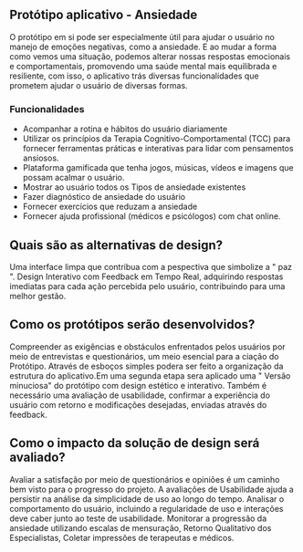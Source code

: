 ## Protótipo aplicativo - Ansiedade 
O protótipo em si pode ser especialmente útil para ajudar o usuário no manejo de emoções negativas, como a ansiedade. E ao mudar a forma como vemos uma situação, podemos alterar nossas respostas emocionais e comportamentais, promovendo uma saúde mental mais equilibrada e resiliente, com isso, o aplicativo trás diversas funcionalidades que prometem ajudar o usuário de diversas formas. 
### Funcionalidades
* Acompanhar a rotina e hábitos do usuário diariamente 
* Utilizar os princípios da Terapia Cognitivo-Comportamental (TCC) para fornecer ferramentas práticas e interativas para lidar com pensamentos ansiosos.
* Plataforma gamificada que tenha jogos, músicas, vídeos e imagens que possam acalmar o usuário.
* Mostrar ao usuário todos os Tipos de ansiedade existentes
* Fazer diagnóstico de ansiedade do usuário
* Fornecer exercícios que reduzam a ansiedade
* Fornecer ajuda profissional (médicos e psicólogos) com chat online.

## Quais são as alternativas de design?
Uma interface limpa que contribua com a pespectiva que simbolize a " paz ". Design Interativo com Feedback em Tempo Real, adquirindo respostas imediatas para cada ação percebida pelo usuário, contribuindo para uma melhor gestão.
## Como os protótipos serão desenvolvidos?
Compreender as exigências e obstáculos enfrentados pelos usuários por meio de entrevistas e questionários, um meio esencial para a ciação do Protótipo. Através de esboços simples podera ser feito a organização da estrutura do aplicativo.Em uma segunda etapa sera aplicado uma " Versão minuciosa" do protótipo com design estético e interativo. Também é necessário uma avaliação de usabilidade, confirmar a experiência do usuário com retorno e modificações desejadas, enviadas através do feedback.
## Como o impacto da solução de design será avaliado?
Avaliar a satisfação por meio de questionários e opiniões é um caminho bem visto para o progresso do projeto. A avaliações de Usabilidade ajuda a persistir na análise da simplicidade de uso ao longo do tempo. Analisar o comportamento do usuário, incluindo a regularidade de uso e interações deve caber junto ao teste de usabilidade. Monitorar a progressão da ansiedade utilizando escalas de mensuração, Retorno Qualitativo dos Especialistas, Coletar impressões de terapeutas e médicos.





